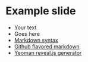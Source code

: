 # Example slide

* Your text
* Goes here
* [Markdown syntax](https://daringfireball.net/projects/markdown/syntax)
* [Github flavored markdown](https://help.github.com/articles/github-flavored-markdown)
* [Yeoman reveal.js generator](https://github.com/slara/generator-reveal)
